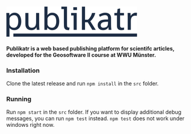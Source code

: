![publikatr](/docs/visual/logo.png?raw=true)

#### Publikatr is a web based publishing platform for scientifc articles, developed for the Geosoftware II course at WWU Münster.

### Installation

Clone the latest release and run `npm install` in the `src` folder.

### Running

Run `npm start` in the `src` folder. If you want to display additional debug messages, you can run `npm test` instead.
`npm test` does not work under windows right now.
